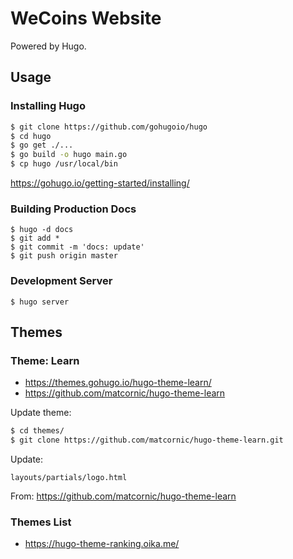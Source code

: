 # WeCoins Website

Powered by Hugo.

## Usage

### Installing Hugo

```bash
$ git clone https://github.com/gohugoio/hugo
$ cd hugo
$ go get ./...
$ go build -o hugo main.go
$ cp hugo /usr/local/bin
```

https://gohugo.io/getting-started/installing/

### Building Production Docs

```
$ hugo -d docs
$ git add *
$ git commit -m 'docs: update'
$ git push origin master
```

### Development Server

```
$ hugo server
```

## Themes

### Theme: Learn

* https://themes.gohugo.io/hugo-theme-learn/
* https://github.com/matcornic/hugo-theme-learn

Update theme:

```bash
$ cd themes/
$ git clone https://github.com/matcornic/hugo-theme-learn.git
```

Update:

`layouts/partials/logo.html`

From: https://github.com/matcornic/hugo-theme-learn

### Themes List

* https://hugo-theme-ranking.oika.me/